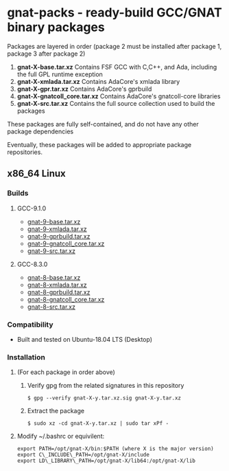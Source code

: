 # gnat-packs - ready-build GCC/GNAT binary packages

Packages are layered in order (package 2 must be installed after
package 1, package 3 after package 2)
1.  **gnat-X-base.tar.xz**
    Contains FSF GCC with C,C++, and Ada, including the full GPL
    runtime exception
2.  **gnat-X-xmlada.tar.xz**
         Contains AdaCore's xmlada library
3.  **gnat-X-gpr.tar.xz**
         Contains AdaCore's gprbuild
4.  **gnat-X-gnatcoll\_core.tar.xz**
         Contains AdaCore's gnatcoll-core libraries
5.  **gnat-X-src.tar.xz**
         Contains the full source collection used to build the packages

These packages are fully self-contained, and do not have any other package dependencies

Eventually, these packages will be added to appropriate package repositories.

## x86\_64 Linux

### Builds

1.  GCC-9.1.0

    -   [gnat-9-base.tar.xz](https://gnat-packs.annexi-strayline.com/x86_64-linux-gnu/gnat-9-base.tar.xz)
    -   [gnat-9-xmlada.tar.xz](https://gnat-packs.annexi-strayline.com/x86_64-linux-gnu/gnat-9-xmlada.tar.xz)
    -   [gnat-9-gprbuild.tar.xz](https://gnat-packs.annexi-strayline.com/x86_64-linux-gnu/gnat-9-gprbuild.tar.xz)
    -   [gnat-9-gnatcoll\_core.tar.xz](https://gnat-packs.annexi-strayline.com/x86_64-linux-gnu/gnat-9-gnatcoll_core.tar.xz)
    -   [gnat-9-src.tar.xz](https://gnat-packs.annexi-strayline.com/x86_64-linux-gnu/gnat-9-src.tar.xz)

2.  GCC-8.3.0

    -   [gnat-8-base.tar.xz](https://gnat-packs.annexi-strayline.com/x86_64-linux-gnu/gnat-8-base.tar.xz)
    -   [gnat-8-xmlada.tar.xz](https://gnat-packs.annexi-strayline.com/x86_64-linux-gnu/gnat-8-xmlada.tar.xz)
    -   [gnat-8-gprbuild.tar.xz](https://gnat-packs.annexi-strayline.com/x86_64-linux-gnu/gnat-8-gprbuild.tar.xz)
    -   [gnat-8-gnatcoll\_core.tar.xz](https://gnat-packs.annexi-strayline.com/x86_64-linux-gnu/gnat-8-gnatcoll_core.tar.xz)
    -   [gnat-8-src.tar.xz](https://gnat-packs.annexi-strayline.com/x86_64-linux-gnu/gnat-8-src.tar.xz)

### Compatibility

-   Built and tested on Ubuntu-18.04 LTS (Desktop)

### Installation

1.  (For each package in order above)
    1.  Verify gpg from the related signatures in this repository
        
        ```$ gpg --verify gnat-X-y.tar.xz.sig gnat-X-y.tar.xz```
    
    2.  Extract the package
        
        ```$ sudo xz -cd gnat-X-y.tar.xz | sudo tar xPf -```

2.  Modify ~/.bashrc or equivilent:
    ```
    export PATH=/opt/gnat-X/bin:$PATH (where X is the major version)
    export C\_INCLUDE\_PATH=/opt/gnat-X/include
    export LD\_LIBRARY\_PATH=/opt/gnat-X/lib64:/opt/gnat-X/lib
    ```
